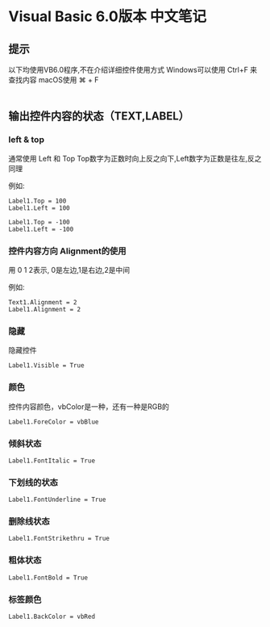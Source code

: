 # Visual Basic 6.0版本 中文笔记
## 提示
以下均使用VB6.0程序,不在介绍详细控件使用方式
Windows可以使用 Ctrl+F 来查找内容
macOS使用 ⌘ + F 
<br>
<br>



## 输出控件内容的状态（TEXT,LABEL）
### left & top
通常使用 Left 和 Top
Top数字为正数时向上反之向下,Left数字为正数是往左,反之同理

例如:
```
Label1.Top = 100
Label1.Left = 100

Label1.Top = -100
Label1.Left = -100
```


### 控件内容方向 Alignment的使用
用 0 1 2表示, 0是左边,1是右边,2是中间

例如:
```
Text1.Alignment = 2
Label1.Alignment = 2
```


### 隐藏
隐藏控件
```
Label1.Visible = True
```


### 颜色
控件内容颜色，vbColor是一种，还有一种是RGB的
```
Label1.ForeColor = vbBlue
```


### 倾斜状态
```
Label1.FontItalic = True
```


### 下划线的状态
```
Label1.FontUnderline = True
```


### 删除线状态
```
Label1.FontStrikethru = True
```


### 粗体状态
```
Label1.FontBold = True
```


### 标签颜色
```
Label1.BackColor = vbRed
```
